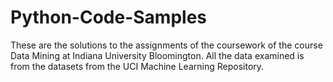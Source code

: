 # Python-Code-Samples
These are the solutions to the assignments of the coursework of the course Data Mining at Indiana University Bloomington. 
All the data examined is from the datasets from the UCI Machine Learning Repository. 
